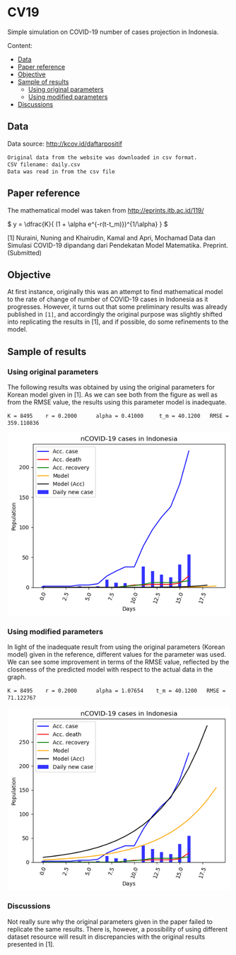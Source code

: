 <script src="//yihui.org/js/math-code.js"></script>
<!-- Just one possible MathJax CDN below. You may use others. -->
<script async
  src="//mathjax.rstudio.com/latest/MathJax.js?config=TeX-MML-AM_CHTML">
</script>

# CV19

Simple simulation on COVID-19 number of cases projection in Indonesia.

Content:

- [Data](#data)
- [Paper reference](#paper-reference)
- [Objective](#objective)
- [Sample of results](#sample-of-results)
    + [Using original parameters](#using-original-parameters)
    + [Using modified parameters](#using-modified-parameters)
- [Discussions](#discussions)

## Data

Data source: http://kcov.id/daftarpositif

    Original data from the website was downloaded in csv format.
    CSV filename: daily.csv
    Data was read in from the csv file

## Paper reference

The mathematical model was taken from http://eprints.itb.ac.id/119/

$ y = \dfrac{K}{ (1 + \alpha e^{-r(t-t_m)})^{1/\alpha}  } $

\[1\] Nuraini, Nuning and Khairudin, Kamal and Apri, Mochamad
Data dan Simulasi COVID-19 dipandang dari Pendekatan Model Matematika.
Preprint. (Submitted)

## Objective

At first instance, originally this was an attempt to find mathematical model
to the rate of change of number of COVID-19 cases in Indonesia as it progresses. However,
it turns out that some preliminary results was already published in `[1]`,
and accordingly the original purpose was slightly shifted into replicating
the results in \[1]\, and if possible, do some refinements to the model.

## Sample of results

### Using original parameters

The following results was obtained by using the original parameters for
 Korean model given in \[1\]. As we can see both from the figure as well
 as from the RMSE value, the results using this parameter model
 is inadequate.

    K = 8495    r = 0.2000      alpha = 0.41000     t_m = 40.1200   RMSE = 359.110836

![Result with Korean parameters](cv19caseID_Korean_20200319001.png "Result with Korean parameters")


### Using modified parameters

In light of the inadequate result from using the original parameters
(Korean model) given in the reference, different values for the parameter
was used. We can see some improvement in terms of the RMSE value, reflected
by the closeness of the predicted model with respect to the actual data
in the graph.

    K = 8495    r = 0.2000      alpha = 1.07654    t_m = 40.1200   RMSE = 71.122767

![Result with modified parameters](cv19caseID_Modified_20200319001.png "Result with modified parameters")


### Discussions

Not really sure why the original parameters given in the paper failed to
replicate the same results. There is, however, a possibility of using
different dataset resource will result in discrepancies with the original
results presented in \[1\].
